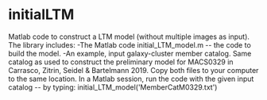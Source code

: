 # initialLTM
Matlab code to construct a LTM model (without multiple images as input).
The library includes:
-The Matlab code initial_LTM_model.m -- the code to build the model.
-An example, input galaxy-cluster member catalog. Same catalog as used to construct the preliminary model for MACS0329 in Carrasco, Zitrin, Seidel & Bartelmann 2019.
Copy both files to your computer to the same location. In a Matlab session, run the code with the given input catalog -- by typing: initial_LTM_model('MemberCatM0329.txt') 
